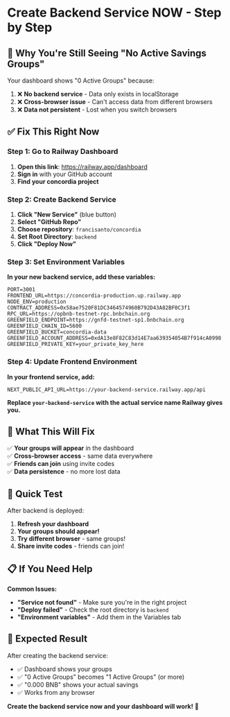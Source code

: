 # Create Backend Service NOW - Step by Step

## 🚨 **Why You're Still Seeing "No Active Savings Groups"**

Your dashboard shows "0 Active Groups" because:
1. ❌ **No backend service** - Data only exists in localStorage
2. ❌ **Cross-browser issue** - Can't access data from different browsers
3. ❌ **Data not persistent** - Lost when you switch browsers

## ✅ **Fix This Right Now**

### **Step 1: Go to Railway Dashboard**

1. **Open this link**: https://railway.app/dashboard
2. **Sign in** with your GitHub account
3. **Find your concordia project**

### **Step 2: Create Backend Service**

1. **Click "New Service"** (blue button)
2. **Select "GitHub Repo"**
3. **Choose repository**: `francisanto/concordia`
4. **Set Root Directory**: `backend`
5. **Click "Deploy Now"**

### **Step 3: Set Environment Variables**

**In your new backend service, add these variables:**

```
PORT=3001
FRONTEND_URL=https://concordia-production.up.railway.app
NODE_ENV=production
CONTRACT_ADDRESS=0x58ae7520F81DC3464574960B792D43A82BF0C3f1
RPC_URL=https://opbnb-testnet-rpc.bnbchain.org
GREENFIELD_ENDPOINT=https://gnfd-testnet-sp1.bnbchain.org
GREENFIELD_CHAIN_ID=5600
GREENFIELD_BUCKET=concordia-data
GREENFIELD_ACCOUNT_ADDRESS=0xdA13e8F82C83d14E7aa639354054B7f914cA0998
GREENFIELD_PRIVATE_KEY=your_private_key_here
```

### **Step 4: Update Frontend Environment**

**In your frontend service, add:**

```
NEXT_PUBLIC_API_URL=https://your-backend-service.railway.app/api
```

**Replace `your-backend-service` with the actual service name Railway gives you.**

## 🎯 **What This Will Fix**

✅ **Your groups will appear** in the dashboard  
✅ **Cross-browser access** - same data everywhere  
✅ **Friends can join** using invite codes  
✅ **Data persistence** - no more lost data  

## 🚀 **Quick Test**

After backend is deployed:

1. **Refresh your dashboard**
2. **Your groups should appear!**
3. **Try different browser** - same groups!
4. **Share invite codes** - friends can join!

## 📋 **If You Need Help**

**Common Issues:**
- **"Service not found"** - Make sure you're in the right project
- **"Deploy failed"** - Check the root directory is `backend`
- **"Environment variables"** - Add them in the Variables tab

## 🎉 **Expected Result**

After creating the backend service:
- ✅ Dashboard shows your groups
- ✅ "0 Active Groups" becomes "1 Active Groups" (or more)
- ✅ "0.000 BNB" shows your actual savings
- ✅ Works from any browser

**Create the backend service now and your dashboard will work!** 🚀 